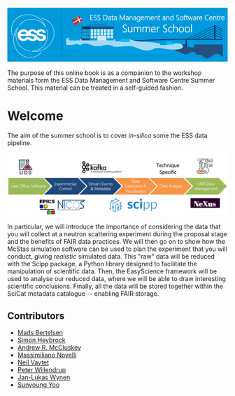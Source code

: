 ![](./images/logo.png)

The purpose of this online book is as a companion to the workshop materials form the ESS Data Management and Software Centre Summer School.
This material can be treated in a self-guided fashion.

# Welcome

The aim of the summer school is to cover *in-silico* some the ESS data pipeline.

![](./images/pipeline.png)

In particular, we will introduce the importance of considering the data that you will collect at a neutron scattering experiment during the proposal stage and the benefits of FAIR data practices.
We will then go on to show how the McStas simulation software can be used to plan the experiment that you will conduct, giving *realistic* simulated data.
This "raw" data will be reduced with the Scipp package, a Python library designed to facilitate the manipulation of scientific data.
Then, the EasyScience framework will be used to analyse our reduced data, where we will be able to draw interesting scientific conclusions.
Finally, all the data will be stored together within the SciCat metadata catalogue -- enabling FAIR storage.

## Contributors

- [Mads Bertelsen](https://github.com/mads-bertelsen)
- [Simon Heybrock](https://github.com/SimonHeybrock)
- [Andrew R. McCluskey](https://mccluskey.scot)
- [Massimiliano Novelli](https://github.com/nitrosx)
- [Neil Vaytet](https://github.com/nvaytet)
- [Peter Willendrup](https://github.com/willend)
- [Jan-Lukas Wynen](https://github.com/jl-wynen)
- [Sunyoung Yoo](https://github.com/YooSunYoung)
